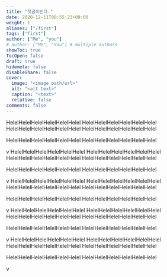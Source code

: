 ```yaml
---
title: "첫글이빈다."
date: 2020-12-11T00:55:23+09:00
weight: 1
aliases: ["/first"]
tags: ["first"]
author: ["Me", "you"]
# author: ["Me", "You"] # multiple authors
showToc: true
TocOpen: false
draft: true
hidemeta: false
disableShare: false
cover:
  image: "<image path/url>"
  alt: "<alt text>"
  caption: "<text>"
  relative: false
comments: false
---
```


HelelHelelHelelHelelHelelHelel
HelelHelelHelelHelelHelelHelel
HelelHelelHelelHelelHelelHelel
HelelHelelHelelHelelHelelHelel

HelelHelelHelelHelelHelelHelel
HelelHelelHelelHelelHelelHelel

v
HelelHelelHelelHelelHelelHelel
HelelHelelHelelHelelHelelHelel
HelelHelelHelelHelelHelelHelel
HelelHelelHelelHelelHelelHelel

HelelHelelHelelHelelHelelHelel
HelelHelelHelelHelelHelelHelel

v
HelelHelelHelelHelelHelelHelel
HelelHelelHelelHelelHelelHelel
HelelHelelHelelHelelHelelHelel
HelelHelelHelelHelelHelelHelel

HelelHelelHelelHelelHelelHelel
HelelHelelHelelHelelHelelHelel

v
HelelHelelHelelHelelHelelHelel
HelelHelelHelelHelelHelelHelel
HelelHelelHelelHelelHelelHelel
HelelHelelHelelHelelHelelHelel

HelelHelelHelelHelelHelelHelel
HelelHelelHelelHelelHelelHelel

v
HelelHelelHelelHelelHelelHelel
HelelHelelHelelHelelHelelHelel
HelelHelelHelelHelelHelelHelel
HelelHelelHelelHelelHelelHelel

HelelHelelHelelHelelHelelHelel
HelelHelelHelelHelelHelelHelel

v

